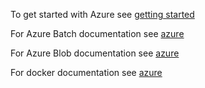 
To get started with Azure see [getting started](getting_started_azure_batch.md)

For Azure Batch documentation see [azure](batch.md)

For Azure Blob documentation see [azure](blobstorage.md)

For docker documentation see [azure](docker.md)



